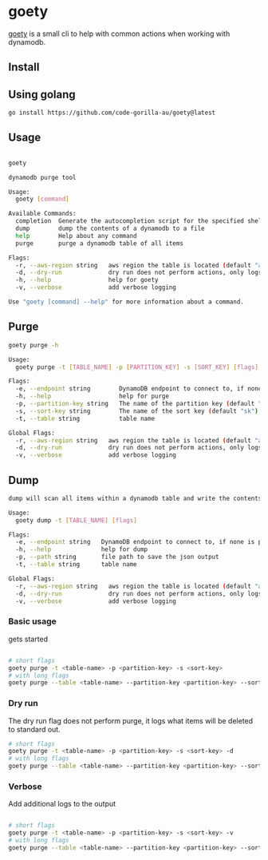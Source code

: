 # goety

[goety](https://www.merriam-webster.com/dictionary/goety) is a small cli to help with common actions when working with dynamodb.

## Install

## Using golang

```bash
go install https://github.com/code-gorilla-au/goety@latest
```

## Usage

```bash

goety 

dynamodb purge tool

Usage:
  goety [command]

Available Commands:
  completion  Generate the autocompletion script for the specified shell
  dump        dump the contents of a dynamodb to a file
  help        Help about any command
  purge       purge a dynamodb table of all items

Flags:
  -r, --aws-region string   aws region the table is located (default "ap-southeast-2")
  -d, --dry-run             dry run does not perform actions, only logs them
  -h, --help                help for goety
  -v, --verbose             add verbose logging

Use "goety [command] --help" for more information about a command.

```

## Purge

```bash
goety purge -h

Usage:
  goety purge -t [TABLE_NAME] -p [PARTITION_KEY] -s [SORT_KEY] [flags]

Flags:
  -e, --endpoint string        DynamoDB endpoint to connect to, if none is provide it will use the default aws endpoint
  -h, --help                   help for purge
  -p, --partition-key string   The name of the partition key (default "pk")
  -s, --sort-key string        The name of the sort key (default "sk")
  -t, --table string           table name

Global Flags:
  -r, --aws-region string   aws region the table is located (default "ap-southeast-2")
  -d, --dry-run             dry run does not perform actions, only logs them
  -v, --verbose             add verbose logging
```

## Dump

```bash
dump will scan all items within a dynamodb table and write the contents to a file

Usage:
  goety dump -t [TABLE_NAME] [flags]

Flags:
  -e, --endpoint string   DynamoDB endpoint to connect to, if none is provide it will use the default aws endpoint
  -h, --help              help for dump
  -p, --path string       file path to save the json output
  -t, --table string      table name

Global Flags:
  -r, --aws-region string   aws region the table is located (default "ap-southeast-2")
  -d, --dry-run             dry run does not perform actions, only logs them
  -v, --verbose             add verbose logging
```

### Basic usage

gets started

```bash

# short flags
goety purge -t <table-name> -p <partition-key> -s <sort-key>
# with long flags
goety purge --table <table-name> --partition-key <partition-key> --sort-key <sort-key>

```

### Dry run

The dry run flag does not perform purge, it logs what items will be deleted to standard out.

```bash
# short flags
goety purge -t <table-name> -p <partition-key> -s <sort-key> -d
# with long flags
goety purge --table <table-name> --partition-key <partition-key> --sort-key <sort-key> --dry-run
```

### Verbose

Add additional logs to the output

```bash

# short flags
goety purge -t <table-name> -p <partition-key> -s <sort-key> -v
# with long flags
goety purge --table <table-name> --partition-key <partition-key> --sort-key <sort-key> --verbose

```